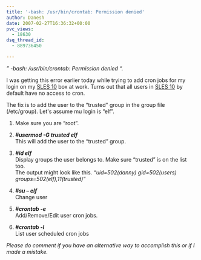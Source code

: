 ```yaml
---
title: '-bash: /usr/bin/crontab: Permission denied'
author: Danesh
date: 2007-02-27T16:36:32+00:00
pvc_views:
  - 18630
dsq_thread_id:
  - 889736450

---
```

_&#8221; -bash: /usr/bin/crontab: Permission denied &#8220;._

I was getting this error earlier today while trying to add cron jobs for my login on my [SLES 10][1] box at work. Turns out that all users in [SLES 10][1] by default have no access to cron.

The fix is to add the user to the &#8220;trusted&#8221; group in the group file (/etc/group). Let's assume mu login is &#8220;elf&#8221;.

1. Make sure you are &#8220;root&#8221;.

2. **_#usermod -G trusted elf_**  
This will add the user to the &#8220;trusted&#8221; group.

3. **_#id elf_**  
Display groups the user belongs to. Make sure &#8220;trusted&#8221; is on the list too.  
The output might look like this. _&#8220;uid=502(danny) gid=502(users) groups=502(elf),11(trusted)&#8221;_  
4. **_#su &#8211; elf_**  
Change user

5. **_#crontab -e_**  
Add/Remove/Edit user cron jobs.

6. **_#crontab -l_**  
List user scheduled cron jobs

<span style="font-style: italic">Please do comment if you have an alternative way to accomplish this or if I made a mistake.</span>

 [1]: http://www.novell.com/products/server/